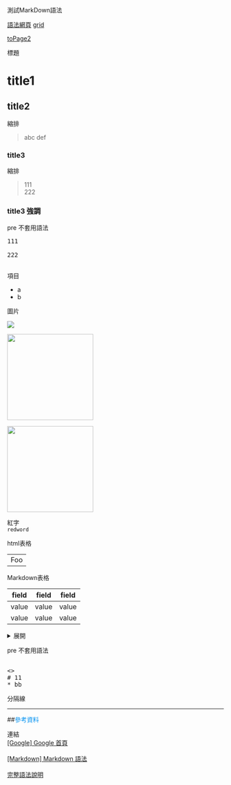 測試MarkDown語法

[語法網頁](https://markdown.tw/)
[grid](https://blog.fntsr.tw/articles/726/)

[toPage2](https://github.com/0pin0/TestProj1/wiki/page2)



標題 <BR>
# title1
## title2
縮排 <BR>
> abc
> def
  
### title3
縮排 <BR>
<blockquote>
111 <BR>
222 <BR>
</blockquote>
  
### **title3 強調**
pre 不套用語法 <BR>
<pre>
111 <BR>
222 <BR>
</pre>
  
項目 <BR>
* a
* b

圖片<BR>

![]( https://gyazo.com/eb5c5741b6a9a16c692170a41a49c858.png )

<img width=200 src="
https://lh3.googleusercontent.com/nOzJX2GCiHpLhGHk_u8O-2PPLJwN9D8vqSGJWXryk0TGv0mgOK8Z0kRv2oyN18tzTLt_L5BO=w640-h400-e365
">

<img width=200 src="
https://snowmiku.com/2017/images/info_mainvisual.jpg
">


紅字<BR>
`redword`
  
html表格 <BR>
<table>
    <tr>
        <td>Foo</td>
    </tr>
</table>

Markdown表格 <BR>

field|field|field
-----|-----|-----
value|value|value
value|value|value


  
<details>
<summary>展開</summary>
詳細內容
</details>
  

pre 不套用語法
<pre>

<<test[aa](http)>>
# 11
* bb
</pre>

分隔線 <BR>  
***  
  
  ##<span style="color: #0091f1;">參考資料</span>

連結 <BR>
  [\[Google\] Google 首頁](https://www.google.com) <BR>  
  [\[Markdown\] Markdown  語法](https://markdown.tw) <BR>  
  [完整語法說明](https://github.com/younghz/Markdown) <BR>  

